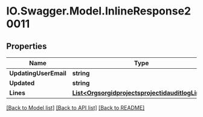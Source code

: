 # IO.Swagger.Model.InlineResponse20011
## Properties

Name | Type | Description | Notes
------------ | ------------- | ------------- | -------------
**UpdatingUserEmail** | **string** |  | 
**Updated** | **string** |  | 
**Lines** | [**List&lt;OrgsorgidprojectsprojectidauditlogLines&gt;**](OrgsorgidprojectsprojectidauditlogLines.md) |  | 

[[Back to Model list]](../README.md#documentation-for-models) [[Back to API list]](../README.md#documentation-for-api-endpoints) [[Back to README]](../README.md)

